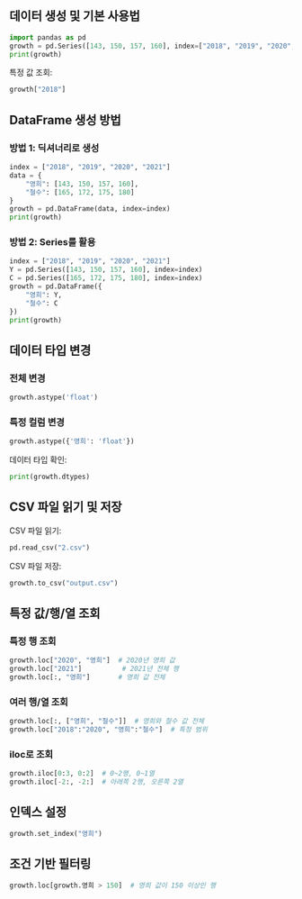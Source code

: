 ## 데이터 생성 및 기본 사용법

```python
import pandas as pd
growth = pd.Series([143, 150, 157, 160], index=["2018", "2019", "2020", "2021"])
print(growth)
```

특정 값 조회:
```python
growth["2018"]
```

## DataFrame 생성 방법

### 방법 1: 딕셔너리로 생성
```python
index = ["2018", "2019", "2020", "2021"]
data = {
    "영희": [143, 150, 157, 160],
    "철수": [165, 172, 175, 180]
}
growth = pd.DataFrame(data, index=index)
print(growth)
```

### 방법 2: Series를 활용
```python
index = ["2018", "2019", "2020", "2021"]
Y = pd.Series([143, 150, 157, 160], index=index)
C = pd.Series([165, 172, 175, 180], index=index)
growth = pd.DataFrame({
    "영희": Y,
    "철수": C
})
print(growth)
```

## 데이터 타입 변경

### 전체 변경
```python
growth.astype('float')
```

### 특정 컬럼 변경
```python
growth.astype({'영희': 'float'})
```

데이터 타입 확인:
```python
print(growth.dtypes)
```

## CSV 파일 읽기 및 저장
CSV 파일 읽기:
```python
pd.read_csv("2.csv")
```

CSV 파일 저장:
```python
growth.to_csv("output.csv")
```

## 특정 값/행/열 조회

### 특정 행 조회
```python
growth.loc["2020", "영희"]  # 2020년 영희 값
growth.loc["2021"]          # 2021년 전체 행
growth.loc[:, "영희"]       # 영희 값 전체
```

### 여러 행/열 조회
```python
growth.loc[:, ["영희", "철수"]]  # 영희와 철수 값 전체
growth.loc["2018":"2020", "영희":"철수"]  # 특정 범위
```

### iloc로 조회
```python
growth.iloc[0:3, 0:2]  # 0~2행, 0~1열
growth.iloc[-2:, -2:]  # 아래쪽 2행, 오른쪽 2열
```

## 인덱스 설정
```python
growth.set_index("영희")
```

## 조건 기반 필터링
```python
growth.loc[growth.영희 > 150]  # 영희 값이 150 이상인 행
```
